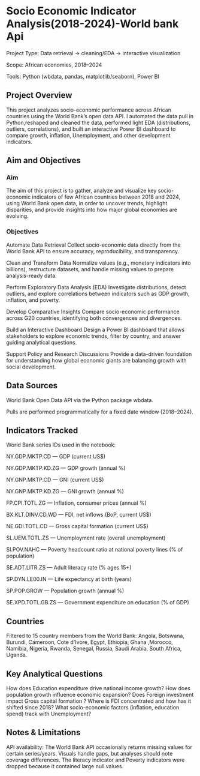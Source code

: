 # Socio Economic Indicator Analysis(2018-2024)-World bank Api

Project Type: Data retrieval → cleaning/EDA → interactive visualization

Scope: African economies, 2018–2024

Tools: Python (wbdata, pandas, matplotlib/seaborn), Power BI

## Project Overview
This project analyzes socio-economic performance across African countries using the World Bank’s open data API. 
I automated the data pull in Python,reshaped and cleaned the data, performed light EDA (distributions, outliers, correlations), 
and built an interactive Power BI dashboard to compare growth, inflation, Unemployment, and other development indicators.

## Aim and Objectives
### Aim

The aim of this project is to gather, analyze and visualize key socio-economic indicators of few African countries between 2018 and 2024, using World Bank open data,
in order to uncover trends, highlight disparities, and provide insights into how major global economies are evolving.

### Objectives

Automate Data Retrieval Collect socio-economic data directly from the World Bank API to ensure accuracy, reproducibility, and transparency.

Clean and Transform Data Normalize values (e.g., monetary indicators into billions), restructure datasets, and handle missing values to prepare analysis-ready data.

Perform Exploratory Data Analysis (EDA) Investigate distributions, detect outliers, and explore correlations between indicators such as GDP growth, inflation, and poverty.

Develop Comparative Insights Compare socio-economic performance across G20 countries, identifying both convergences and divergences.

Build an Interactive Dashboard Design a Power BI dashboard that allows stakeholders to explore economic trends, filter by country, and answer guiding analytical questions.

Support Policy and Research Discussions Provide a data-driven foundation for understanding how global economic giants are balancing growth with social development.

## Data Sources
World Bank Open Data API via the Python package wbdata.

Pulls are performed programmatically for a fixed date window (2018–2024).

## Indicators Tracked
World Bank series IDs used in the notebook:

NY.GDP.MKTP.CD — GDP (current US$)

NY.GDP.MKTP.KD.ZG — GDP growth (annual %)

NY.GNP.MKTP.CD — GNI (current US$)

NY.GNP.MKTP.KD.ZG — GNI growth (annual %)

FP.CPI.TOTL.ZG — Inflation, consumer prices (annual %)

BX.KLT.DINV.CD.WD — FDI, net inflows (BoP, current US$)

NE.GDI.TOTL.CD — Gross capital formation (current US$)

SL.UEM.TOTL.ZS — Unemployment rate (overall unemployment)

SI.POV.NAHC — Poverty headcount ratio at national poverty lines (% of population)

SE.ADT.LITR.ZS — Adult literacy rate (% ages 15+)

SP.DYN.LE00.IN — Life expectancy at birth (years)

SP.POP.GROW — Population growth (annual %)

SE.XPD.TOTL.GB.ZS — Government expenditure on education (% of GDP)

## Countries
Filtered to 15 country members from the World Bank: Angola, Botswana, Burundi, Cameroon, Cote d'Ivore, Egypt, Ethiopia, Ghana
,Morocco, Namibia, Nigeria, Rwanda, Senegal, Russia, Saudi Arabia, South Africa, Uganda.

## Key Analytical Questions
How does Education expenditure drive national income growth?
How does population growth influence economic expansion?
Does Foreign investment impact Gross capital formation ?
Where is FDI concentrated and how has it shifted since 2018?
What socio-economic factors (inflation, education spend) track with Unemployment?

## Notes & Limitations
API availability: The World Bank API occasionally returns missing values for certain series/years. Visuals handle gaps, but analyses should note coverage differences.
The literacy indicator and Poverty indicators were dropped because it contained large null values.


